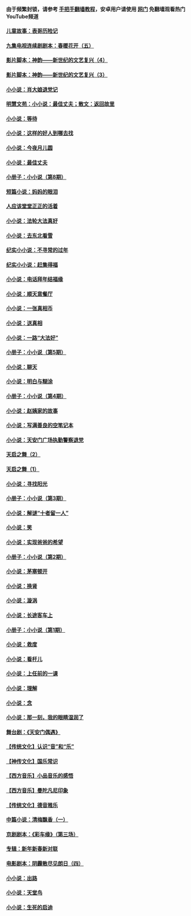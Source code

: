 #### 由于频繁封锁，请参考 [手把手翻墙教程](https://github.com/gfw-breaker/guides/wiki/)，安卓用户请使用 [网门](https://github.com/gfw-breaker/nogfw/blob/master/dl.md?t=06142100) 免翻墙观看热门YouTube频道 

#### [儿童故事：表哥历险记](../pages/328/383535.md?t=06142100) 

#### [九集电视连续剧剧本：春暖花开（五）](../pages/328/275919.md?t=06142100) 

#### [影片脚本：神韵——新世纪的文艺复兴（4）](../pages/328/266089.md?t=06142100) 

#### [影片脚本：神韵——新世纪的文艺复兴（3）](../pages/328/266087.md?t=06142100) 

#### [小小说：肖大娘退党记](../pages/328/239807.md?t=06142100) 

#### [明慧文苑：小小说：最佳丈夫；散文：返回故里](../pages/328/3439.md?t=06142100) 

#### [小小说：等待](../pages/328/223927.md?t=06142100) 

#### [小小说：这样的好人到哪去找](../pages/328/209396.md?t=06142100) 

#### [小小说：今夜月儿圆](../pages/328/193588.md?t=06142100) 

#### [小小说：最佳丈夫](../pages/328/190938.md?t=06142100) 

#### [小册子：小小说（第8期）](../pages/328/188202.md?t=06142100) 

#### [短篇小说：妈妈的眼泪](../pages/328/187712.md?t=06142100) 

#### [人应该堂堂正正的活着](../pages/328/182430.md?t=06142100) 

#### [小小说：法轮大法真好](../pages/328/174669.md?t=06142100) 

#### [小小说：去东北看雪](../pages/328/173882.md?t=06142100) 

#### [纪实小小说：不寻常的过年](../pages/328/173187.md?t=06142100) 

#### [纪实小小说：赶集得福](../pages/328/172652.md?t=06142100) 

#### [小小说：电话拜年结福缘](../pages/328/172533.md?t=06142100) 

#### [小小说：顺天意餐厅](../pages/328/170182.md?t=06142100) 

#### [小小说：一张真相币](../pages/328/169410.md?t=06142100) 

#### [小小说：送真相](../pages/328/166713.md?t=06142100) 

#### [小小说：一路“大法好”](../pages/328/162016.md?t=06142100) 

#### [小册子：小小说（第5期）](../pages/328/161131.md?t=06142100) 

#### [小小说：聊天](../pages/328/159640.md?t=06142100) 

#### [小小说：明白与糊涂](../pages/328/158101.md?t=06142100) 

#### [小册子：小小说（第4期）](../pages/328/158006.md?t=06142100) 

#### [小小说：赵姨家的故事](../pages/328/157843.md?t=06142100) 

#### [小小说：写满善良的空笔记本](../pages/328/157382.md?t=06142100) 

#### [小小说：天安门广场执勤警察退党](../pages/328/156982.md?t=06142100) 

#### [天启之舞（2）](../pages/328/153440.md?t=06142100) 

#### [天启之舞（1）](../pages/328/153439.md?t=06142100) 

#### [小小说：寻找阳光](../pages/328/153065.md?t=06142100) 

#### [小册子：小小说（第3期）](../pages/328/151715.md?t=06142100) 

#### [小小说：解谜“十者留一人”](../pages/328/148967.md?t=06142100) 

#### [小小说：笑](../pages/328/148905.md?t=06142100) 

#### [小小说：实现爸爸的希望](../pages/328/148096.md?t=06142100) 

#### [小册子：小小说（第2期）](../pages/328/147214.md?t=06142100) 

#### [小小说：茅塞顿开](../pages/328/147030.md?t=06142100) 

#### [小小说：换肾](../pages/328/146770.md?t=06142100) 

#### [小小说：漩涡](../pages/328/146683.md?t=06142100) 

#### [小小说：长途客车上](../pages/328/145076.md?t=06142100) 

#### [小册子：小小说（第1期）](../pages/328/143963.md?t=06142100) 

#### [小小说：救度](../pages/328/143927.md?t=06142100) 

#### [小小说：看杆儿](../pages/328/142137.md?t=06142100) 

#### [小小说：上任前的一课](../pages/328/140808.md?t=06142100) 

#### [小小说：理解](../pages/328/140476.md?t=06142100) 

#### [小小说：念](../pages/328/139513.md?t=06142100) 

#### [小小说：那一刻，我的眼睛湿润了](../pages/328/138476.md?t=06142100) 

#### [舞台剧：《天安门偶遇》](../pages/328/117155.md?t=06142100) 

#### [【传统文化】认识“音”和“乐”](../pages/328/108667.md?t=06142100) 

#### [【神传文化】国乐常识](../pages/328/104225.md?t=06142100) 

#### [【西方音乐】小品音乐的感悟](../pages/328/102924.md?t=06142100) 

#### [【西方音乐】曼陀凡尼印象](../pages/328/102922.md?t=06142100) 

#### [【传统文化】德音雅乐](../pages/328/102923.md?t=06142100) 

#### [中篇小说：清梅飘香（一）](../pages/328/101058.md?t=06142100) 

#### [京剧剧本：《彩车缘》（第三场）](../pages/328/96434.md?t=06142100) 

#### [专辑：新年新春新对联](../pages/328/94991.md?t=06142100) 

#### [电影剧本：阴霾散尽见朗日（四）](../pages/328/87081.md?t=06142100) 

#### [小小说：出路](../pages/328/84848.md?t=06142100) 

#### [小小说：天堂鸟](../pages/328/83084.md?t=06142100) 

#### [小小说：生死的启迪](../pages/328/70977.md?t=06142100) 

